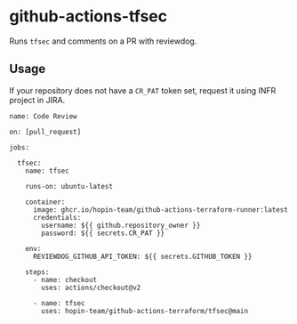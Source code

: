 # github-actions-tfsec

Runs `tfsec` and comments on a PR with reviewdog.

## Usage

If your repository does not have a `CR_PAT` token set, request it using INFR project in JIRA.

```
name: Code Review

on: [pull_request]

jobs:

  tfsec:
    name: tfsec

    runs-on: ubuntu-latest

    container:
      image: ghcr.io/hopin-team/github-actions-terraform-runner:latest
      credentials:
        username: ${{ github.repository_owner }}
        password: ${{ secrets.CR_PAT }}

    env:
      REVIEWDOG_GITHUB_API_TOKEN: ${{ secrets.GITHUB_TOKEN }}

    steps:
      - name: checkout
        uses: actions/checkout@v2

      - name: tfsec
        uses: hopin-team/github-actions-terraform/tfsec@main
```
